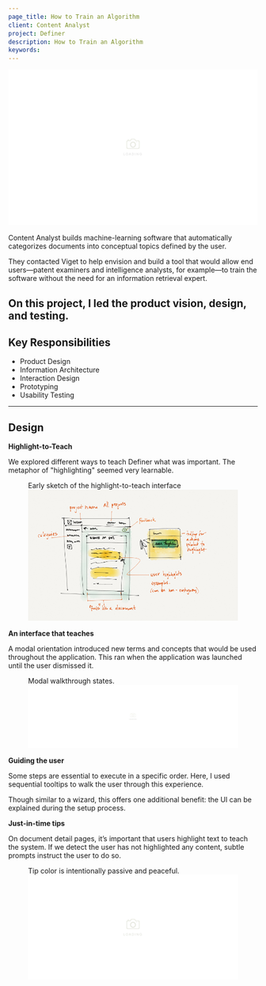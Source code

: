 ```yaml
---
page_title: How to Train an Algorithm
client: Content Analyst
project: Definer
description: How to Train an Algorithm
keywords:
---
```


<div class="case-story__hero">
  <img src="/assets/placeholder-hero.svg" data-src="assets/hero.png" alt="cover image" />
</div>

Content Analyst builds machine-learning software that automatically categorizes documents into conceptual topics defined by the user.

They contacted Viget to help envision and build a tool that would allow end users—patent examiners and intelligence analysts, for example—to train the software without the need for an information retrieval expert.

On this project, I led the product vision, design, and testing.
---

<h2>Key Responsibilities</h2>

<div class="main-content__2-col">
  <ul>
    <li>Product Design</li>
    <li>Information Architecture</li>
    <li>Interaction Design</li>
    <li>Prototyping</li>
    <li>Usability Testing</li>
  </ul>
</div>

---

## Design

**Highlight-to-Teach**

We explored different ways to teach Definer what was important. The metaphor of "highlighting" seemed very learnable.

<figure>
  <figcaption>Early sketch of the highlight-to-teach interface</figcaption>
  <img src="assets/sketch.png" alt="early sketch of the user interface" />
</figure>

**An interface that teaches**

A modal orientation introduced new terms and concepts that would be used throughout the application.
This ran when the application was launched until the user dismissed it.

<figure class="full-bleed">
  <figcaption>Modal walkthrough states.</figcaption>
  <img src="/assets/placeholder-2000.svg" data-src="assets/modal-walkthrough.png" alt="Modal walkthrough." />
</figure>

**Guiding the user**

Some steps are essential to execute in a specific order. Here, I used sequential tooltips to walk the user through this experience.

Though similar to a wizard, this offers one additional benefit: the UI can be explained during the setup process.

**Just-in-time tips**

On document detail pages, it’s important that users highlight text to teach the system.
If we detect the user has not highlighted any content, subtle prompts instruct the user to do so.

<figure>
  <figcaption>Tip color is intentionally passive and peaceful.</figcaption>
  <img src="/assets/placeholder-800.svg" data-src="assets/contextual-tips.png" alt="Contextual tips." />
</figure>
